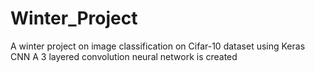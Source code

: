 # Winter_Project
A winter project on image classification on Cifar-10 dataset using Keras CNN 
A 3 layered convolution neural network is created
